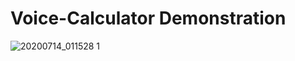 # Voice-Calculator Demonstration

![20200714_011528 1](https://user-images.githubusercontent.com/62868878/87347202-70efe380-c570-11ea-8b0a-7bfb461ddb70.gif)





